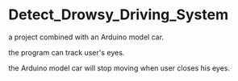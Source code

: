 # Detect_Drowsy_Driving_System
a project combined with an Arduino model car.

the program can track user's eyes.

the Arduino model car will stop moving when user closes his eyes.
